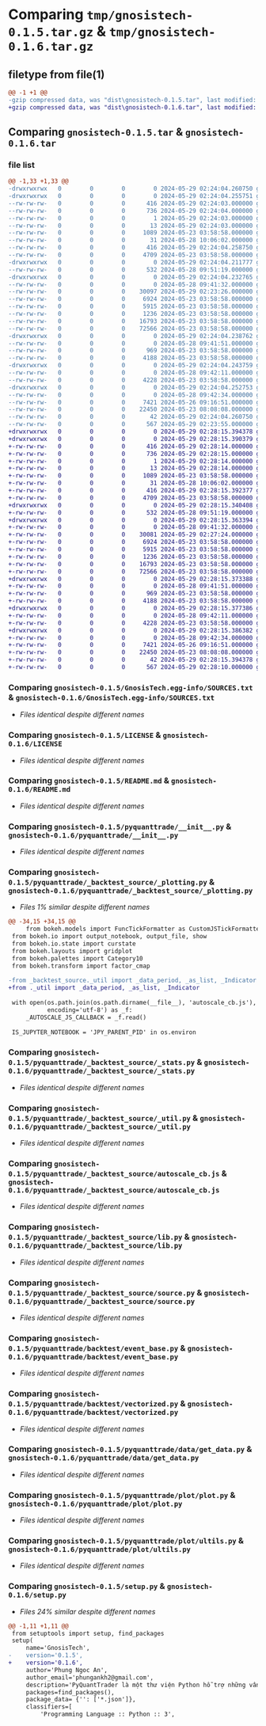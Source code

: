 # Comparing `tmp/gnosistech-0.1.5.tar.gz` & `tmp/gnosistech-0.1.6.tar.gz`

## filetype from file(1)

```diff
@@ -1 +1 @@
-gzip compressed data, was "dist\gnosistech-0.1.5.tar", last modified: Wed May 29 02:24:04 2024, max compression
+gzip compressed data, was "dist\gnosistech-0.1.6.tar", last modified: Wed May 29 02:28:15 2024, max compression
```

## Comparing `gnosistech-0.1.5.tar` & `gnosistech-0.1.6.tar`

### file list

```diff
@@ -1,33 +1,33 @@
-drwxrwxrwx   0        0        0        0 2024-05-29 02:24:04.260750 gnosistech-0.1.5/
-drwxrwxrwx   0        0        0        0 2024-05-29 02:24:04.255751 gnosistech-0.1.5/GnosisTech.egg-info/
--rw-rw-rw-   0        0        0      416 2024-05-29 02:24:03.000000 gnosistech-0.1.5/GnosisTech.egg-info/PKG-INFO
--rw-rw-rw-   0        0        0      736 2024-05-29 02:24:04.000000 gnosistech-0.1.5/GnosisTech.egg-info/SOURCES.txt
--rw-rw-rw-   0        0        0        1 2024-05-29 02:24:03.000000 gnosistech-0.1.5/GnosisTech.egg-info/dependency_links.txt
--rw-rw-rw-   0        0        0       13 2024-05-29 02:24:03.000000 gnosistech-0.1.5/GnosisTech.egg-info/top_level.txt
--rw-rw-rw-   0        0        0     1089 2024-05-23 03:58:58.000000 gnosistech-0.1.5/LICENSE
--rw-rw-rw-   0        0        0       31 2024-05-28 10:06:02.000000 gnosistech-0.1.5/MANIFEST.in
--rw-rw-rw-   0        0        0      416 2024-05-29 02:24:04.258750 gnosistech-0.1.5/PKG-INFO
--rw-rw-rw-   0        0        0     4709 2024-05-23 03:58:58.000000 gnosistech-0.1.5/README.md
-drwxrwxrwx   0        0        0        0 2024-05-29 02:24:04.211777 gnosistech-0.1.5/pyquanttrade/
--rw-rw-rw-   0        0        0      532 2024-05-28 09:51:19.000000 gnosistech-0.1.5/pyquanttrade/__init__.py
-drwxrwxrwx   0        0        0        0 2024-05-29 02:24:04.232765 gnosistech-0.1.5/pyquanttrade/_backtest_source/
--rw-rw-rw-   0        0        0        0 2024-05-28 09:41:32.000000 gnosistech-0.1.5/pyquanttrade/_backtest_source/__init__.py
--rw-rw-rw-   0        0        0    30097 2024-05-29 02:23:26.000000 gnosistech-0.1.5/pyquanttrade/_backtest_source/_plotting.py
--rw-rw-rw-   0        0        0     6924 2024-05-23 03:58:58.000000 gnosistech-0.1.5/pyquanttrade/_backtest_source/_stats.py
--rw-rw-rw-   0        0        0     5915 2024-05-23 03:58:58.000000 gnosistech-0.1.5/pyquanttrade/_backtest_source/_util.py
--rw-rw-rw-   0        0        0     1236 2024-05-23 03:58:58.000000 gnosistech-0.1.5/pyquanttrade/_backtest_source/autoscale_cb.js
--rw-rw-rw-   0        0        0    16793 2024-05-23 03:58:58.000000 gnosistech-0.1.5/pyquanttrade/_backtest_source/lib.py
--rw-rw-rw-   0        0        0    72566 2024-05-23 03:58:58.000000 gnosistech-0.1.5/pyquanttrade/_backtest_source/source.py
-drwxrwxrwx   0        0        0        0 2024-05-29 02:24:04.238762 gnosistech-0.1.5/pyquanttrade/backtest/
--rw-rw-rw-   0        0        0        0 2024-05-28 09:41:51.000000 gnosistech-0.1.5/pyquanttrade/backtest/__init__.py
--rw-rw-rw-   0        0        0      969 2024-05-23 03:58:58.000000 gnosistech-0.1.5/pyquanttrade/backtest/event_base.py
--rw-rw-rw-   0        0        0     4188 2024-05-23 03:58:58.000000 gnosistech-0.1.5/pyquanttrade/backtest/vectorized.py
-drwxrwxrwx   0        0        0        0 2024-05-29 02:24:04.243759 gnosistech-0.1.5/pyquanttrade/data/
--rw-rw-rw-   0        0        0        0 2024-05-28 09:42:11.000000 gnosistech-0.1.5/pyquanttrade/data/__init__.py
--rw-rw-rw-   0        0        0     4228 2024-05-23 03:58:58.000000 gnosistech-0.1.5/pyquanttrade/data/get_data.py
-drwxrwxrwx   0        0        0        0 2024-05-29 02:24:04.252753 gnosistech-0.1.5/pyquanttrade/plot/
--rw-rw-rw-   0        0        0        0 2024-05-28 09:42:34.000000 gnosistech-0.1.5/pyquanttrade/plot/__init__.py
--rw-rw-rw-   0        0        0     7421 2024-05-26 09:16:51.000000 gnosistech-0.1.5/pyquanttrade/plot/plot.py
--rw-rw-rw-   0        0        0    22450 2024-05-23 08:08:08.000000 gnosistech-0.1.5/pyquanttrade/plot/ultils.py
--rw-rw-rw-   0        0        0       42 2024-05-29 02:24:04.260750 gnosistech-0.1.5/setup.cfg
--rw-rw-rw-   0        0        0      567 2024-05-29 02:23:55.000000 gnosistech-0.1.5/setup.py
+drwxrwxrwx   0        0        0        0 2024-05-29 02:28:15.394378 gnosistech-0.1.6/
+drwxrwxrwx   0        0        0        0 2024-05-29 02:28:15.390379 gnosistech-0.1.6/GnosisTech.egg-info/
+-rw-rw-rw-   0        0        0      416 2024-05-29 02:28:14.000000 gnosistech-0.1.6/GnosisTech.egg-info/PKG-INFO
+-rw-rw-rw-   0        0        0      736 2024-05-29 02:28:15.000000 gnosistech-0.1.6/GnosisTech.egg-info/SOURCES.txt
+-rw-rw-rw-   0        0        0        1 2024-05-29 02:28:14.000000 gnosistech-0.1.6/GnosisTech.egg-info/dependency_links.txt
+-rw-rw-rw-   0        0        0       13 2024-05-29 02:28:14.000000 gnosistech-0.1.6/GnosisTech.egg-info/top_level.txt
+-rw-rw-rw-   0        0        0     1089 2024-05-23 03:58:58.000000 gnosistech-0.1.6/LICENSE
+-rw-rw-rw-   0        0        0       31 2024-05-28 10:06:02.000000 gnosistech-0.1.6/MANIFEST.in
+-rw-rw-rw-   0        0        0      416 2024-05-29 02:28:15.392377 gnosistech-0.1.6/PKG-INFO
+-rw-rw-rw-   0        0        0     4709 2024-05-23 03:58:58.000000 gnosistech-0.1.6/README.md
+drwxrwxrwx   0        0        0        0 2024-05-29 02:28:15.340408 gnosistech-0.1.6/pyquanttrade/
+-rw-rw-rw-   0        0        0      532 2024-05-28 09:51:19.000000 gnosistech-0.1.6/pyquanttrade/__init__.py
+drwxrwxrwx   0        0        0        0 2024-05-29 02:28:15.363394 gnosistech-0.1.6/pyquanttrade/_backtest_source/
+-rw-rw-rw-   0        0        0        0 2024-05-28 09:41:32.000000 gnosistech-0.1.6/pyquanttrade/_backtest_source/__init__.py
+-rw-rw-rw-   0        0        0    30081 2024-05-29 02:27:24.000000 gnosistech-0.1.6/pyquanttrade/_backtest_source/_plotting.py
+-rw-rw-rw-   0        0        0     6924 2024-05-23 03:58:58.000000 gnosistech-0.1.6/pyquanttrade/_backtest_source/_stats.py
+-rw-rw-rw-   0        0        0     5915 2024-05-23 03:58:58.000000 gnosistech-0.1.6/pyquanttrade/_backtest_source/_util.py
+-rw-rw-rw-   0        0        0     1236 2024-05-23 03:58:58.000000 gnosistech-0.1.6/pyquanttrade/_backtest_source/autoscale_cb.js
+-rw-rw-rw-   0        0        0    16793 2024-05-23 03:58:58.000000 gnosistech-0.1.6/pyquanttrade/_backtest_source/lib.py
+-rw-rw-rw-   0        0        0    72566 2024-05-23 03:58:58.000000 gnosistech-0.1.6/pyquanttrade/_backtest_source/source.py
+drwxrwxrwx   0        0        0        0 2024-05-29 02:28:15.373388 gnosistech-0.1.6/pyquanttrade/backtest/
+-rw-rw-rw-   0        0        0        0 2024-05-28 09:41:51.000000 gnosistech-0.1.6/pyquanttrade/backtest/__init__.py
+-rw-rw-rw-   0        0        0      969 2024-05-23 03:58:58.000000 gnosistech-0.1.6/pyquanttrade/backtest/event_base.py
+-rw-rw-rw-   0        0        0     4188 2024-05-23 03:58:58.000000 gnosistech-0.1.6/pyquanttrade/backtest/vectorized.py
+drwxrwxrwx   0        0        0        0 2024-05-29 02:28:15.377386 gnosistech-0.1.6/pyquanttrade/data/
+-rw-rw-rw-   0        0        0        0 2024-05-28 09:42:11.000000 gnosistech-0.1.6/pyquanttrade/data/__init__.py
+-rw-rw-rw-   0        0        0     4228 2024-05-23 03:58:58.000000 gnosistech-0.1.6/pyquanttrade/data/get_data.py
+drwxrwxrwx   0        0        0        0 2024-05-29 02:28:15.386382 gnosistech-0.1.6/pyquanttrade/plot/
+-rw-rw-rw-   0        0        0        0 2024-05-28 09:42:34.000000 gnosistech-0.1.6/pyquanttrade/plot/__init__.py
+-rw-rw-rw-   0        0        0     7421 2024-05-26 09:16:51.000000 gnosistech-0.1.6/pyquanttrade/plot/plot.py
+-rw-rw-rw-   0        0        0    22450 2024-05-23 08:08:08.000000 gnosistech-0.1.6/pyquanttrade/plot/ultils.py
+-rw-rw-rw-   0        0        0       42 2024-05-29 02:28:15.394378 gnosistech-0.1.6/setup.cfg
+-rw-rw-rw-   0        0        0      567 2024-05-29 02:28:10.000000 gnosistech-0.1.6/setup.py
```

### Comparing `gnosistech-0.1.5/GnosisTech.egg-info/SOURCES.txt` & `gnosistech-0.1.6/GnosisTech.egg-info/SOURCES.txt`

 * *Files identical despite different names*

### Comparing `gnosistech-0.1.5/LICENSE` & `gnosistech-0.1.6/LICENSE`

 * *Files identical despite different names*

### Comparing `gnosistech-0.1.5/README.md` & `gnosistech-0.1.6/README.md`

 * *Files identical despite different names*

### Comparing `gnosistech-0.1.5/pyquanttrade/__init__.py` & `gnosistech-0.1.6/pyquanttrade/__init__.py`

 * *Files identical despite different names*

### Comparing `gnosistech-0.1.5/pyquanttrade/_backtest_source/_plotting.py` & `gnosistech-0.1.6/pyquanttrade/_backtest_source/_plotting.py`

 * *Files 1% similar despite different names*

```diff
@@ -34,15 +34,15 @@
     from bokeh.models import FuncTickFormatter as CustomJSTickFormatter  # type: ignore
 from bokeh.io import output_notebook, output_file, show
 from bokeh.io.state import curstate
 from bokeh.layouts import gridplot
 from bokeh.palettes import Category10
 from bokeh.transform import factor_cmap
 
-from _backtest_source._util import _data_period, _as_list, _Indicator
+from ._util import _data_period, _as_list, _Indicator
 
 with open(os.path.join(os.path.dirname(__file__), 'autoscale_cb.js'),
           encoding='utf-8') as _f:
     _AUTOSCALE_JS_CALLBACK = _f.read()
 
 IS_JUPYTER_NOTEBOOK = 'JPY_PARENT_PID' in os.environ
```

### Comparing `gnosistech-0.1.5/pyquanttrade/_backtest_source/_stats.py` & `gnosistech-0.1.6/pyquanttrade/_backtest_source/_stats.py`

 * *Files identical despite different names*

### Comparing `gnosistech-0.1.5/pyquanttrade/_backtest_source/_util.py` & `gnosistech-0.1.6/pyquanttrade/_backtest_source/_util.py`

 * *Files identical despite different names*

### Comparing `gnosistech-0.1.5/pyquanttrade/_backtest_source/autoscale_cb.js` & `gnosistech-0.1.6/pyquanttrade/_backtest_source/autoscale_cb.js`

 * *Files identical despite different names*

### Comparing `gnosistech-0.1.5/pyquanttrade/_backtest_source/lib.py` & `gnosistech-0.1.6/pyquanttrade/_backtest_source/lib.py`

 * *Files identical despite different names*

### Comparing `gnosistech-0.1.5/pyquanttrade/_backtest_source/source.py` & `gnosistech-0.1.6/pyquanttrade/_backtest_source/source.py`

 * *Files identical despite different names*

### Comparing `gnosistech-0.1.5/pyquanttrade/backtest/event_base.py` & `gnosistech-0.1.6/pyquanttrade/backtest/event_base.py`

 * *Files identical despite different names*

### Comparing `gnosistech-0.1.5/pyquanttrade/backtest/vectorized.py` & `gnosistech-0.1.6/pyquanttrade/backtest/vectorized.py`

 * *Files identical despite different names*

### Comparing `gnosistech-0.1.5/pyquanttrade/data/get_data.py` & `gnosistech-0.1.6/pyquanttrade/data/get_data.py`

 * *Files identical despite different names*

### Comparing `gnosistech-0.1.5/pyquanttrade/plot/plot.py` & `gnosistech-0.1.6/pyquanttrade/plot/plot.py`

 * *Files identical despite different names*

### Comparing `gnosistech-0.1.5/pyquanttrade/plot/ultils.py` & `gnosistech-0.1.6/pyquanttrade/plot/ultils.py`

 * *Files identical despite different names*

### Comparing `gnosistech-0.1.5/setup.py` & `gnosistech-0.1.6/setup.py`

 * *Files 24% similar despite different names*

```diff
@@ -1,11 +1,11 @@
 from setuptools import setup, find_packages
 setup(
     name='GnosisTech',
-    version='0.1.5',
+    version='0.1.6',
     author='Phung Ngoc An',
     author_email='phungankh2@gmail.com',
     description='PyQuantTrader là một thư viện Python hỗ trợ những vấn đề về quant trading.',
     packages=find_packages(),
     package_data= {'': ['*.json']},       
     classifiers=[
         'Programming Language :: Python :: 3',
```

